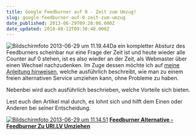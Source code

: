 ```yaml
---
title: Google Feedburner auf 0 - Zeit zum Umzug!
slug: google-feedburner-auf-0-zeit-zum-umzug
date_published: 2013-06-29T09:20:06.000Z
date_updated: 2018-08-22T09:38:48.000Z
---
```


![Bildschirmfoto 2013-06-29 um 11.19.44](//picdump.thafaker.de/2013/06/Bildschirmfoto-2013-06-29-um-11.19.44-100x100.png)Da ein kompletter Absturz des Feedburners scheinbar nur eine Frage der Zeit ist und heute wieder alle Counter auf 0 stehen, ist es also wieder an der Zeit, als Webmaster über einen Wechsel nachzudenken. Im Zuge dessen möchte ich auf [meine Anleitung hinweisen](__GHOST_URL__/octopress/blog/2013/03/24/feedburner-alternative/), welche ausführlich beschreibt, wie man zu einem freien alternativen Service umziehen kann, ohne Probleme zu haben. 

Nebenbei wird auch ausführlich beschrieben, welche Vorteile sich bieten.

Lest euch den Artikel mal durch, es lohnt sich und hilft dem Einen oder Anderen bei seiner Entscheidung.

[![Bildschirmfoto 2013-06-29 um 11.14.51](//picdump.thafaker.de/2013/06/Bildschirmfoto-2013-06-29-um-11.14.51.png)](__GHOST_URL__/octopress/blog/2013/03/24/feedburner-alternative/)
**[Feedburner Alternative - Feedburner Zu URI.LV Umziehen](__GHOST_URL__/octopress/blog/2013/03/24/feedburner-alternative/)**
